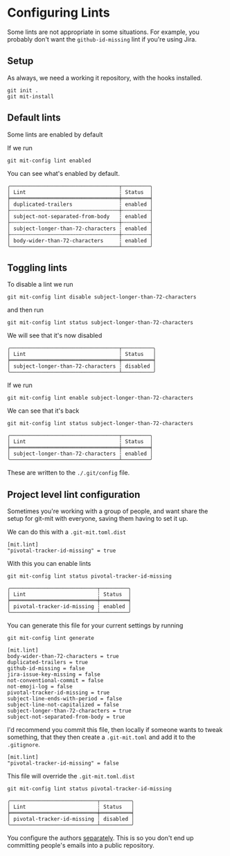 # Configuring Lints

Some lints are not appropriate in some situations. For example, you
probably don't want the `github-id-missing` lint if you're using Jira.

## Setup

As always, we need a working it repository, with the hooks installed.

``` shell,script(name="init-repo",expected_exit_code=0)
git init .
git mit-install
```

## Default lints

Some lints are enabled by default

If we run

``` shell,script(name="list-enabled-lints",expected_exit_code=0)
git mit-config lint enabled
```

You can see what's enabled by default.

``` text,verify(script_name="list-enabled-lints",stream=stdout)
╭───────────────────────────────────┬─────────╮
│ Lint                              ┆ Status  │
╞═══════════════════════════════════╪═════════╡
│ duplicated-trailers               ┆ enabled │
├╌╌╌╌╌╌╌╌╌╌╌╌╌╌╌╌╌╌╌╌╌╌╌╌╌╌╌╌╌╌╌╌╌╌╌┼╌╌╌╌╌╌╌╌╌┤
│ subject-not-separated-from-body   ┆ enabled │
├╌╌╌╌╌╌╌╌╌╌╌╌╌╌╌╌╌╌╌╌╌╌╌╌╌╌╌╌╌╌╌╌╌╌╌┼╌╌╌╌╌╌╌╌╌┤
│ subject-longer-than-72-characters ┆ enabled │
├╌╌╌╌╌╌╌╌╌╌╌╌╌╌╌╌╌╌╌╌╌╌╌╌╌╌╌╌╌╌╌╌╌╌╌┼╌╌╌╌╌╌╌╌╌┤
│ body-wider-than-72-characters     ┆ enabled │
╰───────────────────────────────────┴─────────╯
```

## Toggling lints

To disable a lint we run

``` shell,script(name="disable-subject-length-lint",expected_exit_code=0)
git mit-config lint disable subject-longer-than-72-characters
```

and then run

``` shell,script(name="check-subject-length-lint-status",expected_exit_code=0)
git mit-config lint status subject-longer-than-72-characters
```

We will see that it's now disabled

``` text,verify(script_name="check-subject-length-lint-status",stream=stdout)
╭───────────────────────────────────┬──────────╮
│ Lint                              ┆ Status   │
╞═══════════════════════════════════╪══════════╡
│ subject-longer-than-72-characters ┆ disabled │
╰───────────────────────────────────┴──────────╯
```

If we run

``` shell,script(name="enable-subject-length-lint",expected_exit_code=0)
git mit-config lint enable subject-longer-than-72-characters
```

We can see that it's back

``` shell,script(name="verify-subject-length-lint-enabled",expected_exit_code=0)
git mit-config lint status subject-longer-than-72-characters
```

``` text,verify(script_name="verify-subject-length-lint-enabled",stream=stdout)
╭───────────────────────────────────┬─────────╮
│ Lint                              ┆ Status  │
╞═══════════════════════════════════╪═════════╡
│ subject-longer-than-72-characters ┆ enabled │
╰───────────────────────────────────┴─────────╯
```

These are written to the `./.git/config` file.

## Project level lint configuration

Sometimes you're working with a group of people, and want share the
setup for git-mit with everyone, saving them having to set it up.

We can do this with a `.git-mit.toml.dist`

``` toml,file(path=".git-mit.toml.dist")
[mit.lint]
"pivotal-tracker-id-missing" = true
```

With this you can enable lints

``` shell,script(name="check-pivotal-lint-status",expected_exit_code=0)
git mit-config lint status pivotal-tracker-id-missing
```

``` text,verify(script_name="check-pivotal-lint-status",stream=stdout)
╭────────────────────────────┬─────────╮
│ Lint                       ┆ Status  │
╞════════════════════════════╪═════════╡
│ pivotal-tracker-id-missing ┆ enabled │
╰────────────────────────────┴─────────╯
```

You can generate this file for your current settings by running

``` shell,script(name="generate-lint-config",expected_exit_code=0)
git mit-config lint generate
```

``` toml,verify(script_name="generate-lint-config",stream=stdout)
[mit.lint]
body-wider-than-72-characters = true
duplicated-trailers = true
github-id-missing = false
jira-issue-key-missing = false
not-conventional-commit = false
not-emoji-log = false
pivotal-tracker-id-missing = true
subject-line-ends-with-period = false
subject-line-not-capitalized = false
subject-longer-than-72-characters = true
subject-not-separated-from-body = true
```

I'd recommend you commit this file, then locally if someone wants to
tweak something, that they then create a `.git-mit.toml` and add it to
the `.gitignore`.

``` toml,file(path=".git-mit.toml")
[mit.lint]
"pivotal-tracker-id-missing" = false
```

This file will override the `.git-mit.toml.dist`

``` shell,script(name="check-pivotal-lint-override",expected_exit_code=0)
git mit-config lint status pivotal-tracker-id-missing
```

``` text,verify(script_name="check-pivotal-lint-override",stream=stdout)
╭────────────────────────────┬──────────╮
│ Lint                       ┆ Status   │
╞════════════════════════════╪══════════╡
│ pivotal-tracker-id-missing ┆ disabled │
╰────────────────────────────┴──────────╯
```

You configure the authors [separately](../mit.md). This is so you don't
end up committing people's emails into a public repository.
